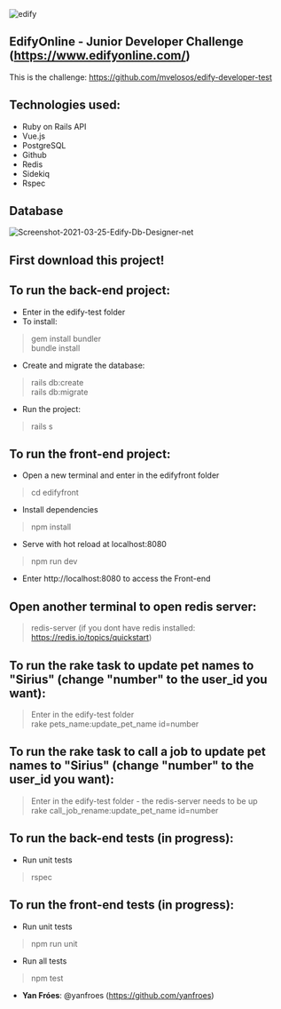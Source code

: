 <img src="https://i.ibb.co/ZXDBk9Y/edify.jpg" alt="edify" border="0">

## EdifyOnline - Junior Developer Challenge (https://www.edifyonline.com/)

This is the challenge: https://github.com/mvelosos/edify-developer-test
 
## Technologies used:
* Ruby on Rails API
* Vue.js
* PostgreSQL
* Github
* Redis
* Sidekiq
* Rspec

## Database
<img src="https://i.ibb.co/0GdtQF4/Screenshot-2021-03-25-Edify-Db-Designer-net.png" alt="Screenshot-2021-03-25-Edify-Db-Designer-net" border="0">

## First download this project!

## To run the back-end project:
* Enter in the edify-test folder
* To install:
> gem install bundler<br>
> bundle install
* Create and migrate the database:
> rails db:create <br>
> rails db:migrate
* Run the project:
> rails s

## To run the front-end project:
* Open a new terminal and enter in the edifyfront folder
> cd edifyfront
* Install dependencies
> npm install
* Serve with hot reload at localhost:8080
> npm run dev
* Enter http://localhost:8080 to access the Front-end

## Open another terminal to open redis server:
> redis-server (if you dont have redis installed: https://redis.io/topics/quickstart)<br>

## To run the rake task to update pet names to "Sirius" (change "number" to the user_id you want):
> Enter in the edify-test folder<br>
> rake pets_name:update_pet_name id=number

## To run the rake task to call a job to update pet names to "Sirius" (change "number" to the user_id you want):
> Enter in the edify-test folder - the redis-server needs to be up<br>
> rake call_job_rename:update_pet_name id=number<br>

## To run the back-end tests (in progress):
* Run unit tests
> rspec

## To run the front-end tests (in progress):
* Run unit tests
> npm run unit
* Run all tests
> npm test


* **Yan Fróes**: @yanfroes (https://github.com/yanfroes)
